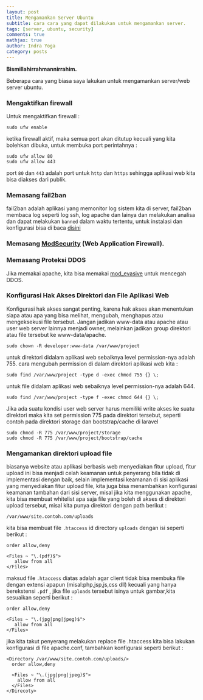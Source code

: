 ```yaml
---
layout: post
title: Mengamankan Server Ubuntu
subtitle: cara cara yang dapat dilakukan untuk mengamankan server.
tags: [server, ubuntu, security]
comments: true
mathjax: true
author: Indra Yoga
category: posts
---
```


**Bismillahirrahmannirrahim.**

Beberapa cara yang biasa saya lakukan untuk mengamankan server/web server ubuntu.

### Mengaktifkan firewall

Untuk mengaktifkan firewall :

```
sudo ufw enable
```

ketika firewall aktif, maka semua port akan ditutup kecuali yang kita bolehkan dibuka, untuk membuka port perintahnya :

```
sudo ufw allow 80
sudo ufw allow 443
```

port `80` dan `443` adalah port untuk `http` dan `https` sehingga aplikasi web kita bisa diakses dari publik.

### Memasang fail2ban

fail2ban adalah aplikasi yang memonitor log sistem kita di server, fail2ban membaca log seperti log ssh, log apache dan lainya dan melakukan analisa dan dapat melakukan `banned` dalam waktu tertentu, untuk instalasi dan konfigurasi bisa di baca [disini](https://www.linode.com/docs/guides/using-fail2ban-to-secure-your-server-a-tutorial/)

### Memasang [ModSecurity](https://www.linode.com/docs/guides/securing-apache2-with-modsecurity/) (Web Application Firewall).

### Memasang Proteksi DDOS

Jika memakai apache, kita bisa memakai [mod_evasive](https://www.howtogeek.com/devops/how-to-configure-mod_evasive-for-apache-ddos-protection/) untuk mencegah DDOS.

### Konfigurasi Hak Akses Direktori dan File Aplikasi Web

Konfigurasi hak akses sangat penting, karena hak akses akan menentukan siapa atau apa yang bisa melihat, mengubah, menghapus atau mengeksekusi file tersebut.
Jangan jadikan www-data atau apache atau user web server lainnya menjadi owner, melainkan jadikan group direktori atau file tersebut ke www-data/apache.

```
sudo chown -R developer:www-data /var/www/project
```

untuk direktori didalam aplikasi web sebaiknya level permission-nya adalah 755.
cara mengubah permission di dalam direktori aplikasi web kita :

```
sudo find /var/www/project -type d -exec chmod 755 {} \;
```

untuk file didalam aplikasi web sebaiknya level permission-nya adalah 644.

```
sudo find /var/www/project -type f -exec chmod 644 {} \;
```

Jika ada suatu kondisi user web server harus memiliki write akses ke suatu direktori maka kita set permission 775 pada direktori tersebut, seperti contoh pada direktori storage dan bootstrap/cache di laravel

```
sudo chmod -R 775 /var/www/project/storage
sudo chmod -R 775 /var/www/project/bootstrap/cache
```

### Mengamankan direktori upload file

biasanya website atau aplikasi berbasis web menyediakan fitur upload, fitur upload ini bisa menjadi celah keamanan untuk penyerang bila tidak di implementasi dengan baik, selain implementasi keamanan di sisi aplikasi yang menyediakan fitur upload file, kita juga bisa menambahkan konfigurasi keamanan tambahan dari sisi server, misal jika kita menggunakan apache, kita bisa membuat whitelist apa saja file yang boleh di akses di direktori upload tersebut, misal kita punya direktori dengan path berikut :

```
/var/www/site.contoh.com/uploads
```

kita bisa membuat file `.htaccess` id directory `uploads` dengan isi seperti berikut :

```
order allow,deny

<Files ~ "\.(pdf)$">
   allow from all
</Files>
```

maksud file `.htaccess` diatas adalah agar client tidak bisa membuka file dengan extensi apapun (misal:php,jsp,js,css dll) kecuali yang hanya berekstensi `.pdf` , jika file `uploads` tersebut isinya untuk gambar,kita sesuaikan seperti berikut :

```
order allow,deny

<Files ~ "\.(jpg|png|jpeg)$">
   allow from all
</Files>
```

jika kita takut penyerang melakukan replace file .htaccess kita bisa lakukan konfigurasi di file apache.conf, tambahkan konfigurasi seperti berikut :

```
<Directory /var/www/site.contoh.com/uploads/>
  order allow,deny

  <Files ~ "\.(jpg|png|jpeg)$">
    allow from all
  </Files>
</Direcoty>
```
